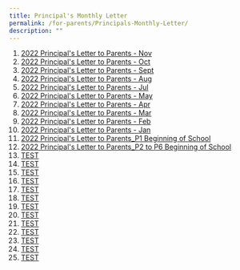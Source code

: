 ```yaml
---
title: Principal's Monthly Letter
permalink: /for-parents/Principals-Monthly-Letter/
description: ""
---
```

1. <a href="/files/For%20Parents/Principal's%20Monthly%20Letter/Principals%20Letter%20Nov%202022.pdf" target = "\_blank">2022 Principal's Letter to Parents - Nov
2. <a href="/files/For%20Parents/Principal's%20Monthly%20Letter/Principals%20Letter%20Oct22.pdf" target = "\_blank">2022 Principal's Letter to Parents - Oct
3. <a href="/files/For%20Parents/Principal's%20Monthly%20Letter/Principals%20Letter%20Sep22.pdf" target = "\_blank">2022 Principal's Letter to Parents - Sept
4. <a href="/files/For%20Parents/Principal's%20Monthly%20Letter/Principals%20Letter%20Aug22.pdf" target = "\_blank">2022 Principal's Letter to Parents - Aug
5. <a href="/files/For%20Parents/Principal's%20Monthly%20Letter/Principals%20Letter%20Jul22.pdf" target = "\_blank">2022 Principal's Letter to Parents - Jul
6. <a href="/files/For%20Parents/Principal's%20Monthly%20Letter/Principals%20Letter%20May22.pdf" target = "\_blank">2022 Principal's Letter to Parents - May
7. <a href="/files/For%20Parents/Principal's%20Monthly%20Letter/Principals%20Letter%20Apr22.pdf" target = "\_blank">2022 Principal's Letter to Parents - Apr
8. <a href="/files/For%20Parents/Principal's%20Monthly%20Letter/Principals%20Letter%20Mar22.pdf" target = "\_blank">2022 Principal's Letter to Parents - Mar  
9. <a href="/files/For%20Parents/Principal's%20Monthly%20Letter/Principals%20Letter%20Feb22.pdf" target = "\_blank">2022 Principal's Letter to Parents - Feb
10. <a href="/files/For%20Parents/Principal's%20Monthly%20Letter/Principals%20Letter%20Jan22.pdf" target = "\_blank">2022 Principal's Letter to Parents - Jan
11. <a href="/files/For%20Parents/Principal's%20Monthly%20Letter/Principals%20Letter%20to%20Parents_2022%20P1_Beginning%20of%20School_final.pdf" target = "\_blank">2022 Principal's Letter to Parents\_P1 Beginning of School
12. <a href="/files/For%20Parents/Principal's%20Monthly%20Letter/Principals%20Letter%20to%20Parents_2022%20P2%20to%20P6_Beginning%20of%20School_final.pdf" target = "\_blank">2022 Principal's Letter to Parents\_P2 to P6 Beginning of School
13. <a href="/files/For%20Parents/Principal's%20Monthly%20Letter/Principals%20Letter%20Nov%202022.pdf" target = "\_blank">TEST
14. <a href="/files/For%20Parents/Principal's%20Monthly%20Letter/Principals%20Letter%20Nov%202022.pdf" target = "\_blank">TEST
15. <a href="/files/For%20Parents/Principal's%20Monthly%20Letter/Principals%20Letter%20Nov%202022.pdf" target = "\_blank">TEST
16. <a href="/files/For%20Parents/Principal's%20Monthly%20Letter/Principals%20Letter%20Nov%202022.pdf" target = "\_blank">TEST
17. <a href="/files/For%20Parents/Principal's%20Monthly%20Letter/Principals%20Letter%20Nov%202022.pdf" target = "\_blank">TEST
18. <a href="/files/For%20Parents/Principal's%20Monthly%20Letter/Principals%20Letter%20Nov%202022.pdf" target = "\_blank">TEST
19. <a href="/files/For%20Parents/Principal's%20Monthly%20Letter/Principals%20Letter%20Nov%202022.pdf" target = "\_blank">TEST
20. <a href="/files/For%20Parents/Principal's%20Monthly%20Letter/Principals%20Letter%20Nov%202022.pdf" target = "\_blank">TEST
21. <a href="/files/For%20Parents/Principal's%20Monthly%20Letter/Principals%20Letter%20Nov%202022.pdf" target = "\_blank">TEST
22. <a href="/files/For%20Parents/Principal's%20Monthly%20Letter/Principals%20Letter%20Nov%202022.pdf" target = "\_blank">TEST
23. <a href="/files/For%20Parents/Principal's%20Monthly%20Letter/Principals%20Letter%20Nov%202022.pdf" target = "\_blank">TEST
24. <a href="/files/For%20Parents/Principal's%20Monthly%20Letter/Principals%20Letter%20Nov%202022.pdf" target = "\_blank">TEST
25. <a href="/files/For%20Parents/Principal's%20Monthly%20Letter/Principals%20Letter%20Nov%202022.pdf" target = "\_blank">TEST